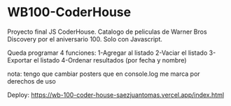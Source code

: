 # WB100-CoderHouse

Proyecto final JS CoderHouse. Catalogo de peliculas de Warner Bros Discovery por el aniversario 100. Solo con Javascript.

Queda programar 4 funciones:
1-Agregar al listado
2-Vaciar el listado
3-Exportar el listado
4-Ordenar resultados (por fecha y nombre)

nota: tengo que cambiar posters que en console.log me marca por derechos de uso

Deploy: https://wb-100-coder-house-saezjuantomas.vercel.app/index.html
